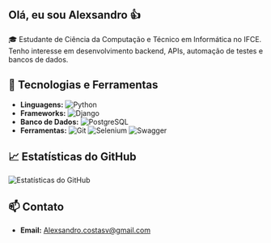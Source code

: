 ## Olá, eu sou Alexsandro 👍

🎓 Estudante de Ciência da Computação e Técnico em Informática no IFCE. Tenho interesse em desenvolvimento backend, APIs, automação de testes e bancos de dados.

## 🔧 Tecnologias e Ferramentas

- **Linguagens:** ![Python](https://img.shields.io/badge/Python-3776AB?style=flat&logo=python&logoColor=white)
- **Frameworks:** ![Django](https://img.shields.io/badge/Django-092D44?style=flat&logo=django&logoColor=white)
- **Banco de Dados:** ![PostgreSQL](https://img.shields.io/badge/PostgreSQL-336791?style=flat&logo=postgresql&logoColor=white)
- **Ferramentas:** ![Git](https://img.shields.io/badge/Git-F05032?style=flat&logo=git&logoColor=white) ![Selenium](https://img.shields.io/badge/Selenium-43B02A?style=flat&logo=selenium&logoColor=white) ![Swagger](https://img.shields.io/badge/Swagger-85EA2D?style=flat&logo=swagger&logoColor=black)

## 📈 Estatísticas do GitHub

![Estatísticas do GitHub](https://github-readme-stats.vercel.app/api?username=AlexsandroCosta&show_icons=true&theme=dark)

## 📫 Contato

- **Email:** [Alexsandro.costasv@gmail.com](mailto:Alexsandro.costasv@gmail.com)

